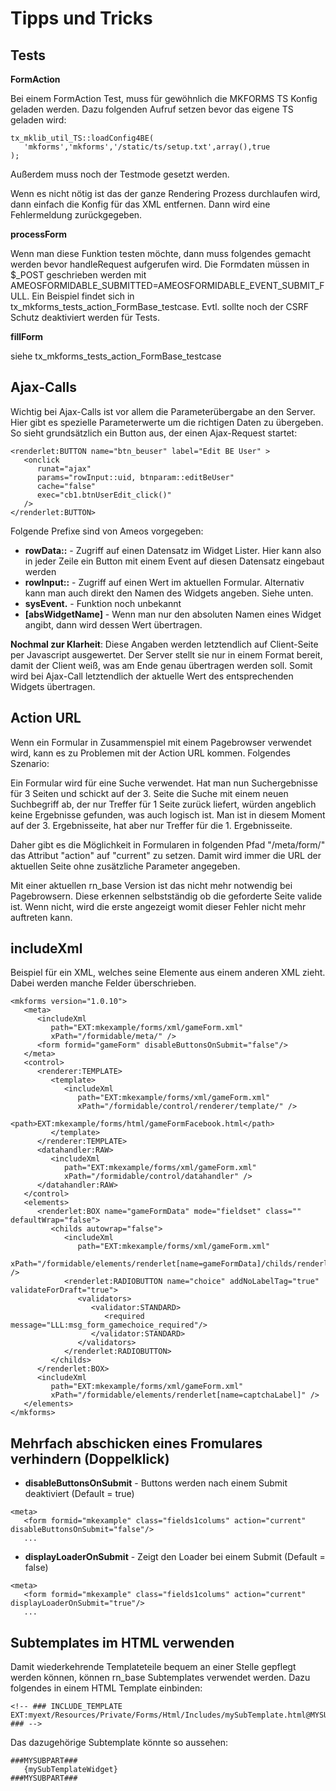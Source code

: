 Tipps und Tricks
================

Tests
-----

**FormAction**

Bei einem FormAction Test, muss für gewöhnlich die MKFORMS TS Konfig geladen werden. Dazu folgenden Aufruf setzen bevor das eigene TS geladen wird:

~~~~ {.sourceCode .php}
tx_mklib_util_TS::loadConfig4BE(
   'mkforms','mkforms','/static/ts/setup.txt',array(),true
);
~~~~

Außerdem muss noch der Testmode gesetzt werden.

Wenn es nicht nötig ist das der ganze Rendering Prozess durchlaufen wird, dann einfach die Konfig für das XML entfernen. Dann wird eine Fehlermeldung zurückgegeben.

**processForm**

Wenn man diese Funktion testen möchte, dann muss folgendes gemacht werden bevor handleRequest aufgerufen wird. Die Formdaten müssen in \$\_POST geschrieben werden mit AMEOSFORMIDABLE\_SUBMITTED=AMEOSFORMIDABLE\_EVENT\_SUBMIT\_FULL. Ein Beispiel findet sich in tx\_mkforms\_tests\_action\_FormBase\_testcase. Evtl. sollte noch der CSRF Schutz deaktiviert werden für Tests.

**fillForm**

siehe tx\_mkforms\_tests\_action\_FormBase\_testcase

Ajax-Calls
----------

Wichtig bei Ajax-Calls ist vor allem die Parameterübergabe an den Server. Hier gibt es spezielle Parameterwerte um die richtigen Daten zu übergeben. So sieht grundsätzlich ein Button aus, der einen Ajax-Request startet:

~~~~ {.sourceCode .xml}
<renderlet:BUTTON name="btn_beuser" label="Edit BE User" >
   <onclick
      runat="ajax"
      params="rowInput::uid, btnparam::editBeUser"
      cache="false"
      exec="cb1.btnUserEdit_click()"
   />
</renderlet:BUTTON>
~~~~

Folgende Prefixe sind von Ameos vorgegeben:

-   **rowData::** - Zugriff auf einen Datensatz im Widget Lister. Hier kann also in jeder Zeile ein Button mit einem Event auf diesen Datensatz eingebaut werden
-   **rowInput::** - Zugriff auf einen Wert im aktuellen Formular. Alternativ kann man auch direkt den Namen des Widgets angeben. Siehe unten.
-   **sysEvent.** - Funktion noch unbekannt
-   **[absWidgetName]** - Wenn man nur den absoluten Namen eines Widget angibt, dann wird dessen Wert übertragen.

**Nochmal zur Klarheit**: Diese Angaben werden letztendlich auf Client-Seite per Javascript ausgewertet. Der Server stellt sie nur in einem Format bereit, damit der Client weiß, was am Ende genau übertragen werden soll. Somit wird bei Ajax-Call letztendlich der aktuelle Wert des entsprechenden Widgets übertragen.

Action URL
----------

Wenn ein Formular in Zusammenspiel mit einem Pagebrowser verwendet wird, kann es zu Problemen mit der Action URL kommen. Folgendes Szenario:

Ein Formular wird für eine Suche verwendet. Hat man nun Suchergebnisse für 3 Seiten und schickt auf der 3. Seite die Suche mit einem neuen Suchbegriff ab, der nur Treffer für 1 Seite zurück liefert, würden angeblich keine Ergebnisse gefunden, was auch logisch ist. Man ist in diesem Moment auf der 3. Ergebnisseite, hat aber nur Treffer für die 1. Ergebnisseite.

Daher gibt es die Möglichkeit in Formularen in folgenden Pfad "/meta/form/" das Attribut "action" auf "current" zu setzen. Damit wird immer die URL der aktuellen Seite ohne zusätzliche Parameter angegeben.

Mit einer aktuellen rn\_base Version ist das nicht mehr notwendig bei Pagebrowsern. Diese erkennen selbstständig ob die geforderte Seite valide ist. Wenn nicht, wird die erste angezeigt womit dieser Fehler nicht mehr auftreten kann.

includeXml
----------

Beispiel für ein XML, welches seine Elemente aus einem anderen XML zieht. Dabei werden manche Felder überschrieben.

~~~~ {.sourceCode .xml}
<mkforms version="1.0.10">
   <meta>
      <includeXml
         path="EXT:mkexample/forms/xml/gameForm.xml"
         xPath="/formidable/meta/" />
      <form formid="gameForm" disableButtonsOnSubmit="false"/>
   </meta>
   <control>
      <renderer:TEMPLATE>
         <template>
            <includeXml
               path="EXT:mkexample/forms/xml/gameForm.xml"
               xPath="/formidable/control/renderer/template/" />
            <path>EXT:mkexample/forms/html/gameFormFacebook.html</path>
         </template>
      </renderer:TEMPLATE>
      <datahandler:RAW>
         <includeXml
            path="EXT:mkexample/forms/xml/gameForm.xml"
            xPath="/formidable/control/datahandler" />
      </datahandler:RAW>
   </control>
   <elements>
      <renderlet:BOX name="gameFormData" mode="fieldset" class="" defaultWrap="false">
         <childs autowrap="false">
            <includeXml
               path="EXT:mkexample/forms/xml/gameForm.xml"
               xPath="/formidable/elements/renderlet[name=gameFormData]/childs/renderlet" />
            <renderlet:RADIOBUTTON name="choice" addNoLabelTag="true" validateForDraft="true">
               <validators>
                  <validator:STANDARD>
                     <required message="LLL:msg_form_gamechoice_required"/>
                  </validator:STANDARD>
               </validators>
            </renderlet:RADIOBUTTON>
         </childs>
      </renderlet:BOX>
      <includeXml
         path="EXT:mkexample/forms/xml/gameForm.xml"
         xPath="/formidable/elements/renderlet[name=captchaLabel]" />
   </elements>
</mkforms>
~~~~

Mehrfach abschicken eines Fromulares verhindern (Doppelklick)
-------------------------------------------------------------

-   **disableButtonsOnSubmit** - Buttons werden nach einem Submit deaktiviert (Default = true)

~~~~ {.sourceCode .xml}
<meta>
   <form formid="mkexample" class="fields1colums" action="current" disableButtonsOnSubmit="false"/>
   ...
~~~~

-   **displayLoaderOnSubmit** - Zeigt den Loader bei einem Submit (Default = false)

~~~~ {.sourceCode .xml}
<meta>
   <form formid="mkexample" class="fields1colums" action="current" displayLoaderOnSubmit="true"/>
   ...
~~~~

Subtemplates im HTML verwenden
------------------------------

Damit wiederkehrende Templateteile bequem an einer Stelle gepflegt werden können, können rn\_base Subtemplates verwendet werden. Dazu folgendes in einem HTML Template einbinden:

~~~~ {.sourceCode .html}
<!-- ### INCLUDE_TEMPLATE EXT:myext/Resources/Private/Forms/Html/Includes/mySubTemplate.html@MYSUBPART ### -->
~~~~

Das dazugehörige Subtemplate könnte so aussehen:

~~~~ {.sourceCode .html}
###MYSUBPART###
   {mySubTemplateWidget}
###MYSUBPART###
~~~~
